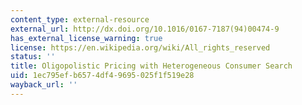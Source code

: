 ```yaml
---
content_type: external-resource
external_url: http://dx.doi.org/10.1016/0167-7187(94)00474-9
has_external_license_warning: true
license: https://en.wikipedia.org/wiki/All_rights_reserved
status: ''
title: Oligopolistic Pricing with Heterogeneous Consumer Search
uid: 1ec795ef-b657-4df4-9695-025f1f519e28
wayback_url: ''
---
```

